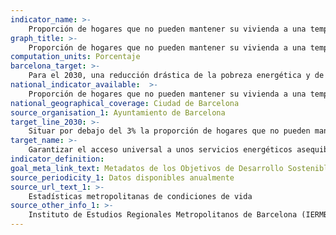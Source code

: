 ```yaml
---
indicator_name: >-
    Proporción de hogares que no pueden mantener su vivienda a una temperatura adecuada
graph_title: >-
    Proporción de hogares que no pueden mantener su vivienda a una temperatura adecuada
computation_units: Porcentaje
barcelona_target: >-
    Para el 2030, una reducción drástica de la pobreza energética y de las interrupciones de suministro en Barcelona
national_indicator_available:  >-
    Proporción de hogares que no pueden mantener su vivienda a una temperatura adecuada
national_geographical_coverage: Ciudad de Barcelona
source_organisation_1: Ayuntamiento de Barcelona
target_line_2030: >-
    Situar por debajo del 3% la proporción de hogares que no pueden mantener la vivienda a una temperatura adecuada
target_name: >-
    Garantizar el acceso universal a unos servicios energéticos asequibles, confiables y modernos
indicator_definition:
goal_meta_link_text: Metadatos de los Objetivos de Desarrollo Sostenible de las Naciones Unidas (pdf 894kB)
source_periodicity_1: Datos disponibles anualmente
source_url_text_1: >-
    Estadísticas metropolitanas de condiciones de vida
source_other_info_1: >-
    Instituto de Estudios Regionales Metropolitanos de Barcelona (IERMB)
---
```

